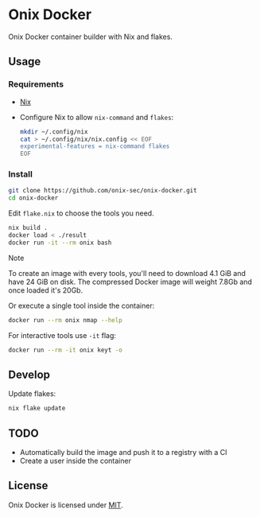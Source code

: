 # Onix Docker

Onix Docker container builder with Nix and flakes.

## Usage

### Requirements

- [Nix](https://nixos.org/download/)
- Configure Nix to allow `nix-command` and `flakes`:

  ```bash
  mkdir ~/.config/nix
  cat > ~/.config/nix/nix.config << EOF
  experimental-features = nix-command flakes
  EOF
  ```

### Install

```bash
git clone https://github.com/onix-sec/onix-docker.git
cd onix-docker
```

Edit `flake.nix` to choose the tools you need.

```bash
nix build .
docker load < ./result
docker run -it --rm onix bash
```

> [!NOTE]
> To create an image with every tools, you'll need to download 4.1 GiB and have 24 GiB on disk.
> The compressed Docker image will weight 7.8Gb and once loaded it's 20Gb.

Or execute a single tool inside the container:

```bash
docker run --rm onix nmap --help
```

For interactive tools use `-it` flag:

```bash
docker run --rm -it onix keyt -o
```

## Develop

Update flakes:

```bash
nix flake update
```

## TODO

- Automatically build the image and push it to a registry with a CI
- Create a user inside the container

## License

Onix Docker is licensed under [MIT](./LICENSE).
